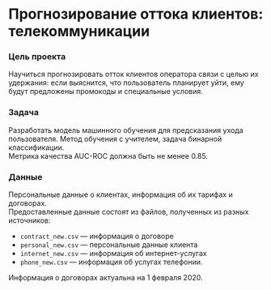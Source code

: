 # Прогнозирование оттока клиентов: телекоммуникации

 
### Цель проекта 
Научиться прогнозировать отток клиентов оператора связи с целью их удержания: если выяснится, что пользователь планирует уйти, ему будут предложены промокоды и специальные условия. 

### Задача   
Разработать модель машинного обучения для предсказания ухода пользователя.  Метод обучения с учителем, задача бинарной классификации.  
Метрика качества AUC-ROC должна быть не менее 0.85.

### Данные  
Персональные данные о клиентах, информация об их тарифах и договорах.  
Предоставленные данные состоят из файлов, полученных из разных источников:
- `contract_new.csv` — информация о договоре
- `personal_new.csv` — персональные данные клиента
- `internet_new.csv` — информация об интернет-услугах
- `phone_new.csv` — информация об услугах телефонии.

Информация о договорах актуальна на 1 февраля 2020.

